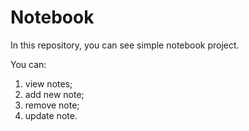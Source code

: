 # Notebook

In this repository, you can see simple notebook project.

You can:
1) view notes;
2) add new note;
3) remove note;
4) update note.


